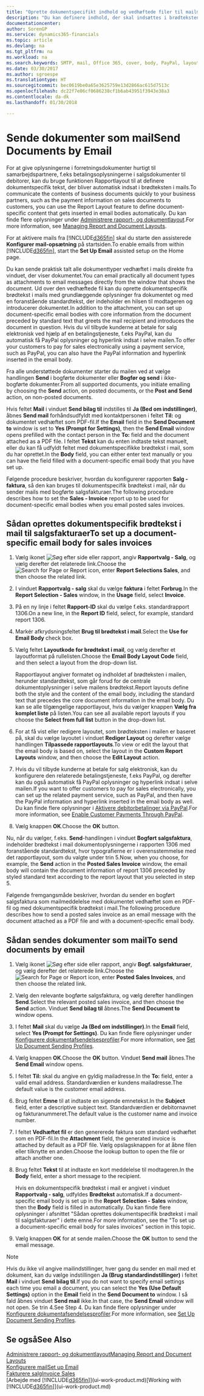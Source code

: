 ```yaml
---
title: "Oprette dokumentspecifikt indhold og vedhæftede filer til mailmeddelelser | Microsoft Docs"
description: "Du kan definere indhold, der skal indsættes i brødteksten i en mail, f.eks. et PayPal-link. Du kan også knytte dokumenter til mails."
documentationcenter: 
author: SorenGP
ms.service: dynamics365-financials
ms.topic: article
ms.devlang: na
ms.tgt_pltfrm: na
ms.workload: na
ms.search.keywords: SMTP, mail, Office 365, cover, body, PayPal, layout
ms.date: 03/30/2017
ms.author: sgroespe
ms.translationtype: HT
ms.sourcegitcommit: bec0619be0a65e3625759e13d2866ac615d7513c
ms.openlocfilehash: dc22f7e06cf0686238cf1b6ab43951f3943e38a3
ms.contentlocale: da-dk
ms.lasthandoff: 01/30/2018

---
```

# <a name="send-documents-by-email"></a><span data-ttu-id="30540-104">Sende dokumenter som mail</span><span class="sxs-lookup"><span data-stu-id="30540-104">Send Documents by Email</span></span>
<span data-ttu-id="30540-105">For at give oplysningerne i forretningsdokumenter hurtigt til samarbejdspartnere, f.eks betalingsoplysningerne i salgsdokumenter til debitorer, kan du bruge funktionen Rapportlayout til at definere dokumentspecifik tekst, der bliver automatisk indsat i brødteksten i mails.</span><span class="sxs-lookup"><span data-stu-id="30540-105">To communicate the contents of business documents quickly to your business partners, such as the payment information on sales documents to customers, you can use the Report Layout feature to define document-specific content that gets inserted in email bodies automatically.</span></span> <span data-ttu-id="30540-106">Du kan finde flere oplysninger under [Administrere rapport- og dokumentlayout](ui-manage-report-layouts.md).</span><span class="sxs-lookup"><span data-stu-id="30540-106">For more information, see [Managing Report and Document Layouts](ui-manage-report-layouts.md).</span></span>

<span data-ttu-id="30540-107">For at aktivere mails fra [!INCLUDE[d365fin](includes/d365fin_md.md)] skal du starte den assisterede **Konfigurer mail-opsætning** på startsiden.</span><span class="sxs-lookup"><span data-stu-id="30540-107">To enable emails from within [!INCLUDE[d365fin](includes/d365fin_md.md)], start the **Set Up Email** assisted setup on the Home page.</span></span>

<span data-ttu-id="30540-108">Du kan sende praktisk talt alle dokumenttyper vedhæftet i mails direkte fra vinduet, der viser dokumentet.</span><span class="sxs-lookup"><span data-stu-id="30540-108">You can email practically all document types as attachments to email messages directly from the window that shows the document.</span></span> <span data-ttu-id="30540-109">Ud over den vedhæftede fil kan du oprette dokumentspecifik brødtekst i mails med grundlæggende oplysninger fra dokumentet og med en foranstående standardtekst, der indeholder en hilsen til modtageren og introducerer dokumentet.</span><span class="sxs-lookup"><span data-stu-id="30540-109">In addition to the attachment, you can set up document-specific email bodies with core information from the document preceded by standard text that greets the mail recipient and introduces the document in question.</span></span> <span data-ttu-id="30540-110">Hvis du vil tilbyde kunderne at betale for salg elektronisk ved hjælp af en betalingstjeneste, f.eks PayPal, kan du automatisk få PayPal oplysninger og hyperlink indsat i selve mailen.</span><span class="sxs-lookup"><span data-stu-id="30540-110">To offer your customers to pay for sales electronically using a payment service, such as PayPal, you can also have the PayPal information and hyperlink inserted in the email body.</span></span>

<span data-ttu-id="30540-111">Fra alle understøttede dokumenter starter du mailen ved at vælge handlingen **Send** i bogførte dokumenter eller **Bogfør og send** i ikke-bogførte dokumenter.</span><span class="sxs-lookup"><span data-stu-id="30540-111">From all supported documents, you initiate emailing by choosing the **Send** action, on posted documents, or the **Post and Send** action, on non-posted documents.</span></span>

<span data-ttu-id="30540-112">Hvis feltet **Mail** i vinduet **Send bilag til** indstilles til **Ja (Bed om indstillinger)**, åbnes **Send mail** forhåndsudfyldt med kontaktpersonen i feltet **Til:** og dokumentet vedhæftet som PDF-fil.</span><span class="sxs-lookup"><span data-stu-id="30540-112">If the **Email** field in the **Send Document to** window is set to **Yes (Prompt for Settings)**, then the **Send Email** window opens prefilled with the contact person in the **To:** field and the document attached as a PDF file.</span></span> <span data-ttu-id="30540-113">I feltet **Tekst** kan du enten indtaste tekst manuelt, eller du kan få udfyldt feltet med dokumentspecifikke brødtekst i mail, som du har oprettet.</span><span class="sxs-lookup"><span data-stu-id="30540-113">In the **Body** field, you can either enter text manually or you can have the field filled with a document-specific email body that you have set up.</span></span>

<span data-ttu-id="30540-114">Følgende procedure beskriver, hvordan du konfigurerer rapporten **Salg - faktura**, så den kan bruges til dokumentspecifik brødtekst i mail, når du sender mails med bogførte salgsfakturaer.</span><span class="sxs-lookup"><span data-stu-id="30540-114">The following procedure describes how to set the **Sales - Invoice** report up to be used for document-specific email bodies when you email posted sales invoices.</span></span>

## <a name="to-set-up-a-document-specific-email-body-for-sales-invoices"></a><span data-ttu-id="30540-115">Sådan oprettes dokumentspecifik brødtekst i mail til salgsfakturaer</span><span class="sxs-lookup"><span data-stu-id="30540-115">To set up a document-specific email body for sales invoices</span></span>
1. <span data-ttu-id="30540-116">Vælg ikonet ![Søg efter side eller rapport](media/ui-search/search_small.png "Ikonet Søg efter side eller rapport"), angiv **Rapportvalg - Salg**, og vælg derefter det relaterede link.</span><span class="sxs-lookup"><span data-stu-id="30540-116">Choose the ![Search for Page or Report](media/ui-search/search_small.png "Search for Page or Report icon") icon, enter **Report Selections Sales**, and then choose the related link.</span></span>
2. <span data-ttu-id="30540-117">I vinduet **Rapportvalg - salg** skal du vælge **faktura** i feltet **Forbrug**.</span><span class="sxs-lookup"><span data-stu-id="30540-117">In the **Report Selection - Sales** window, in the **Usage** field, select **Invoice**.</span></span>
3. <span data-ttu-id="30540-118">På en ny linje i feltet **Rapport-ID** skal du vælge f.eks. standardrapport 1306.</span><span class="sxs-lookup"><span data-stu-id="30540-118">On a new line, in the **Report ID** field, select, for example, standard report 1306.</span></span>
4. <span data-ttu-id="30540-119">Markér afkrydsningsfeltet **Brug til brødtekst i mail**.</span><span class="sxs-lookup"><span data-stu-id="30540-119">Select the **Use for Email Body** check box.</span></span>
5. <span data-ttu-id="30540-120">Vælg feltet **Layoutkode for brødtekst i mail**, og vælg derefter et layoutformat på rullelisten.</span><span class="sxs-lookup"><span data-stu-id="30540-120">Choose the **Email Body Layout Code** field, and then select a layout from the drop-down list.</span></span>

    <span data-ttu-id="30540-121">Rapportlayout angiver formatet og indholdet af brødteksten i mailen, herunder standardtekst, som går forud for de centrale dokumentoplysninger i selve mailens brødtekst.</span><span class="sxs-lookup"><span data-stu-id="30540-121">Report layouts define both the style and the content of the email body, including the standard text that precedes the core document information in the email body.</span></span> <span data-ttu-id="30540-122">Du kan se alle tilgængelige rapportlayout, hvis du vælger knappen **Vælg fra komplet liste** på listen.</span><span class="sxs-lookup"><span data-stu-id="30540-122">You can see all available report layouts if you choose the **Select from full list** button in the drop-down list.</span></span>
6. <span data-ttu-id="30540-123">For at få vist eller redigere layoutet, som brødteksten i mailen er baseret på, skal du vælge layoutet i vinduet **Rediger Layout** og derefter vælge handlingen **Tilpassede rapportlayouts**.</span><span class="sxs-lookup"><span data-stu-id="30540-123">To view or edit the layout that the email body is based on, select the layout in the **Custom Report Layouts** window, and then choose the **Edit Layout** action.</span></span>
7. <span data-ttu-id="30540-124">Hvis du vil tilbyde kunderne at betale for salg elektronisk, kan du konfigurere den relaterede betalingstjeneste, f.eks PayPal, og derefter kan du også automatisk få PayPal oplysninger og hyperlink indsat i selve mailen.</span><span class="sxs-lookup"><span data-stu-id="30540-124">If you want to offer customers to pay for sales electronically, you can set up the related payment service, such as PayPal, and then have the PayPal information and hyperlink inserted in the email body as well.</span></span> <span data-ttu-id="30540-125">Du kan finde flere oplysninger i [Aktivere debitorbetalinger via PayPal](sales-how-enable-payment-service-extensions.md).</span><span class="sxs-lookup"><span data-stu-id="30540-125">For more information, see [Enable Customer Payments Through PayPal](sales-how-enable-payment-service-extensions.md).</span></span>
8. <span data-ttu-id="30540-126">Vælg knappen **OK**.</span><span class="sxs-lookup"><span data-stu-id="30540-126">Choose the **OK** button.</span></span>

<span data-ttu-id="30540-127">Nu, når du vælger, f.eks. **Send**-handlingen i vinduet **Bogført salgsfaktura**, indeholder brødtekst i mail dokumentoplysningerne i rapporten 1306 med foranstående standardtekst, hvor typografierne er i overensstemmelse med det rapportlayout, som du valgte under trin 5.</span><span class="sxs-lookup"><span data-stu-id="30540-127">Now, when you choose, for example, the **Send** action in the **Posted Sales Invoice** window, the email body will contain the document information of report 1306 preceded by styled standard text according to the report layout that you selected in step 5.</span></span>

<span data-ttu-id="30540-128">Følgende fremgangsmåde beskriver, hvordan du sender en bogført salgsfaktura som mailmeddelelse med dokumentet vedhæftet som en PDF-fil og med dokumentspecifik brødtekst i mail.</span><span class="sxs-lookup"><span data-stu-id="30540-128">The following procedure describes how to send a posted sales invoice as an email message with the document attached as a PDF file and with a document-specific email body.</span></span>

## <a name="to-send-documents-by-email"></a><span data-ttu-id="30540-129">Sådan sendes dokumenter som mail</span><span class="sxs-lookup"><span data-stu-id="30540-129">To send documents by email</span></span>
1. <span data-ttu-id="30540-130">Vælg ikonet ![Søg efter side eller rapport](media/ui-search/search_small.png "Ikonet Søg efter side eller rapport"), angiv **Bogf. salgsfakturaer**, og vælg derefter det relaterede link.</span><span class="sxs-lookup"><span data-stu-id="30540-130">Choose the ![Search for Page or Report](media/ui-search/search_small.png "Search for Page or Report icon") icon, enter **Posted Sales Invoices**, and then choose the related link.</span></span>
2. <span data-ttu-id="30540-131">Vælg den relevante bogførte salgsfaktura, og vælg derefter handlingen **Send**.</span><span class="sxs-lookup"><span data-stu-id="30540-131">Select the relevant posted sales invoice, and then choose the **Send** action.</span></span> <span data-ttu-id="30540-132">Vinduet **Send bilag til** åbnes.</span><span class="sxs-lookup"><span data-stu-id="30540-132">The **Send Document to** window opens.</span></span>
3. <span data-ttu-id="30540-133">I feltet **Mail** skal du vælge **Ja (Bed om indstillinger)**.</span><span class="sxs-lookup"><span data-stu-id="30540-133">In the **Email** field, select **Yes (Prompt for Settings)**.</span></span> <span data-ttu-id="30540-134">Du kan finde flere oplysninger under [Konfigurere dokumentafsendelsesprofiler](sales-how-setup-document-send-profiles.md).</span><span class="sxs-lookup"><span data-stu-id="30540-134">For more information, see [Set Up Document Sending Profiles](sales-how-setup-document-send-profiles.md).</span></span>
4. <span data-ttu-id="30540-135">Vælg knappen **OK**.</span><span class="sxs-lookup"><span data-stu-id="30540-135">Choose the **OK** button.</span></span> <span data-ttu-id="30540-136">Vinduet **Send mail** åbnes.</span><span class="sxs-lookup"><span data-stu-id="30540-136">The **Send Email** window opens.</span></span>
5. <span data-ttu-id="30540-137">I feltet **Til:** skal du angive en gyldig mailadresse.</span><span class="sxs-lookup"><span data-stu-id="30540-137">In the **To:** field, enter a valid email address.</span></span> <span data-ttu-id="30540-138">Standardværdien er kundens mailadresse.</span><span class="sxs-lookup"><span data-stu-id="30540-138">The default value is the customer email address.</span></span>
6. <span data-ttu-id="30540-139">Brug feltet **Emne** til at indtaste en sigende emnetekst.</span><span class="sxs-lookup"><span data-stu-id="30540-139">In the **Subject** field, enter a descriptive subject text.</span></span> <span data-ttu-id="30540-140">Standardværdien er debitornavnet og fakturanummeret.</span><span class="sxs-lookup"><span data-stu-id="30540-140">The default value is the customer name and invoice number.</span></span>
7. <span data-ttu-id="30540-141">I feltet **Vedhæftet fil** er den genererede faktura som standard vedhæftet som en PDF-fil.</span><span class="sxs-lookup"><span data-stu-id="30540-141">In the **Attachment** field, the generated invoice is attached by default as a PDF file.</span></span> <span data-ttu-id="30540-142">Vælg opslagsknappen for at åbne filen eller tilknytte en anden.</span><span class="sxs-lookup"><span data-stu-id="30540-142">Choose the lookup button to open the file or attach another one.</span></span>
8. <span data-ttu-id="30540-143">Brug feltet **Tekst** til at indtaste en kort meddelelse til modtageren.</span><span class="sxs-lookup"><span data-stu-id="30540-143">In the **Body** field, enter a short message to the recipient.</span></span>

    <span data-ttu-id="30540-144">Hvis en dokumentspecifik brødtekst i mail er angivet i vinduet **Rapportvalg - salg**, udfyldes **Brødtekst** automatisk.</span><span class="sxs-lookup"><span data-stu-id="30540-144">If a document-specific email body is set up in the **Report Selection - Sales** window, then the **Body** field is filled in automatically.</span></span> <span data-ttu-id="30540-145">Du kan finde flere oplysninger i afsnittet "Sådan oprettes dokumentspecifik brødtekst i mail til salgsfakturaer" i dette emne.</span><span class="sxs-lookup"><span data-stu-id="30540-145">For more information, see the "To set up a document-specific email body for sales invoices" section in this topic.</span></span>
9. <span data-ttu-id="30540-146">Vælg knappen **OK** for at sende mailen.</span><span class="sxs-lookup"><span data-stu-id="30540-146">Choose the **OK** button to send the email message.</span></span>

> [!NOTE]  
>   <span data-ttu-id="30540-147">Hvis du ikke vil angive mailindstillinger, hver gang du sender en mail med et dokument, kan du vælge indstillingen **Ja (Brug standardindstillinger)** i feltet **Mail** i vinduet **Send bilag til**.</span><span class="sxs-lookup"><span data-stu-id="30540-147">If you do not want to specify email settings each time you email a document, you can select the **Yes (Use Default Settings)** option in the **Email** field in the **Send Document to** window.</span></span> <span data-ttu-id="30540-148">I så fald åbnes vinduet **Send mail** ikke.</span><span class="sxs-lookup"><span data-stu-id="30540-148">In that case, the **Send Email** window will not open.</span></span> <span data-ttu-id="30540-149">Se trin 4.</span><span class="sxs-lookup"><span data-stu-id="30540-149">See Step 4.</span></span> <span data-ttu-id="30540-150">Du kan finde flere oplysninger under [Konfigurere dokumentafsendelsesprofiler](sales-how-setup-document-send-profiles.md).</span><span class="sxs-lookup"><span data-stu-id="30540-150">For more information, see [Set Up Document Sending Profiles](sales-how-setup-document-send-profiles.md).</span></span>

## <a name="see-also"></a><span data-ttu-id="30540-151">Se også</span><span class="sxs-lookup"><span data-stu-id="30540-151">See Also</span></span>
[<span data-ttu-id="30540-152">Administrere rapport- og dokumentlayout</span><span class="sxs-lookup"><span data-stu-id="30540-152">Managing Report and Document Layouts</span></span>](ui-manage-report-layouts.md)  
[<span data-ttu-id="30540-153">Konfigurere mail</span><span class="sxs-lookup"><span data-stu-id="30540-153">Set up Email</span></span>](madeira-how-setup-email.md)  
[<span data-ttu-id="30540-154">Fakturere salg</span><span class="sxs-lookup"><span data-stu-id="30540-154">Invoice Sales</span></span>](sales-how-invoice-sales.md)  
<span data-ttu-id="30540-155">[Arbejde med [!INCLUDE[d365fin](includes/d365fin_md.md)]](ui-work-product.md)</span><span class="sxs-lookup"><span data-stu-id="30540-155">[Working with [!INCLUDE[d365fin](includes/d365fin_md.md)]](ui-work-product.md)</span></span>

